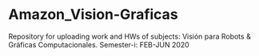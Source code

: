 # Amazon_Vision-Graficas
Repository for uploading work and HWs of subjects: Visión para Robots &amp; Gráficas Computacionales. Semester-i: FEB-JUN 2020
